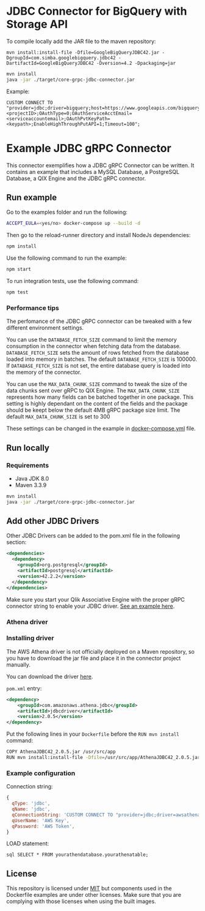 # JDBC Connector for BigQuery with Storage API

To compile locally add the JAR file to the maven repository:
```
mvn install:install-file -Dfile=GoogleBigQueryJDBC42.jar -DgroupId=com.simba.googlebigquery.jdbc42 -DartifactId=GoogleBigQueryJDBC42 -Dversion=4.2 -Dpackaging=jar
```

```bash
mvn install
java -jar ./target/core-grpc-jdbc-connector.jar
```

Example:
```
CUSTOM CONNECT TO "provider=jdbc;driver=bigquery;host=https://www.googleapis.com/bigquery/v2;port=443;ProjectId=<projectID>;OAuthType=0;OAuthServiceAcctEmail=<serviceaccountemail>;OAuthPvtKeyPath=<keypath>;EnableHighThroughPutAPI=1;Timeout=100";
```

# Example JDBC gRPC Connector

This connector exemplifies how a JDBC gRPC Connector can be written. It contains an example that includes a MySQL Database, a PostgreSQL Database, a QIX Engine and the JDBC gRPC connector.

## Run example

Go to the examples folder and run the following:

```bash
ACCEPT_EULA=<yes/no> docker-compose up --build -d
```

Then go to the reload-runner directory and install NodeJs dependencies:

```bash
npm install
```

Use the following command to run the example:

```bash
npm start
```

To run integration tests, use the following command:

```bash
npm test
```

### Performance tips

The perfomance of the JDBC gRPC connector can be tweaked with a few different environment settings.

You can use the `DATABASE_FETCH_SIZE` command to limit the memory consumption in the connector when fetching data from the database.
`DATABASE_FETCH_SIZE` sets the amount of rows fetched from the database loaded into memory in batches.
The default `DATABASE_FETCH_SIZE` is 100000.
If `DATABASE_FETCH_SIZE` is not set, the entire database query is loaded into the memory of the connector.

You can use the `MAX_DATA_CHUNK_SIZE` command to tweak the size of the data chunks sent over gRPC to QIX Engine.
The `MAX_DATA_CHUNK_SIZE` represents how many fields can be batched together in one package.
This setting is highly dependant on the content of the fields and the package should be keept below the default 4MB gRPC package size limit.
The default `MAX_DATA_CHUNK_SIZE` is set to 300

These settings can be changed in the example in [docker-compose.yml](/examples/docker-compose.yml) file.

## Run locally

### Requirements

- Java JDK 8.0
- Maven 3.3.9

```bash
mvn install
java -jar ./target/core-grpc-jdbc-connector.jar
```

## Add other JDBC Drivers

Other JDBC Drivers can be added to the pom.xml file in the following section:

```xml
<dependencies>
  <dependency>
    <groupId>org.postgresql</groupId>
    <artifactId>postgresql</artifactId>
    <version>42.2.2</version>
  </dependency>
</dependencies>
```

Make sure you start your Qlik Associative Engine with the proper gRPC connector string to enable your JDBC driver. [See an example here](./example/docker-compose.yml).

### Athena driver

### Installing driver

The AWS Athena driver is not officially deployed on a Maven repository, so you have to download the jar file and place it in the connector project manually.

You can download the driver [here](https://docs.aws.amazon.com/athena/latest/ug/connect-with-jdbc.html).

`pom.xml` entry:

```xml
<dependency>
    <groupId>com.amazonaws.athena.jdbc</groupId>
    <artifactId>jdbcdriver</artifactId>
    <version>2.0.5</version>
</dependency>
```

Put the following lines in your `Dockerfile` before the `RUN mvn install` command:

```bash
COPY AthenaJDBC42_2.0.5.jar /usr/src/app
RUN mvn install:install-file -Dfile=/usr/src/app/AthenaJDBC42_2.0.5.jar -DgroupId=com.amazonaws.athena.jdbc -DartifactId=jdbcdriver -Dversion=2.0.5 -Dpackaging=jar
```

### Example configuration

Connection string:

```js
{
  qType: 'jdbc',
  qName: 'jdbc',
  qConnectionString: 'CUSTOM CONNECT TO "provider=jdbc;driver=awsathena;AwsRegion=eu-central-1;S3OutputLocation=s3://aws-athena-query-results-athenatest1-eu-central-1"',
  qUserName: 'AWS Key',
  qPassword: 'AWS Token',
}
```

LOAD statement:

```qlik
sql SELECT * FROM yourathendatabase.yourathenatable;
```

## License

This repository is licensed under [MIT](/LICENSE) but components used in the Dockerfile examples are under other licenses.
Make sure that you are complying with those licenses when using the built images.
